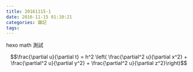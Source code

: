 ```yaml
---
title: 20161115-1
date: 2016-11-15 01:10:21
categories: 雜記
tags:
---
```


hexo math 測試

$$\frac{\partial u}{\partial t}
= h^2 \left( \frac{\partial^2 u}{\partial x^2} +
\frac{\partial^2 u}{\partial y^2} +
\frac{\partial^2 u}{\partial z^2}\right)$$
